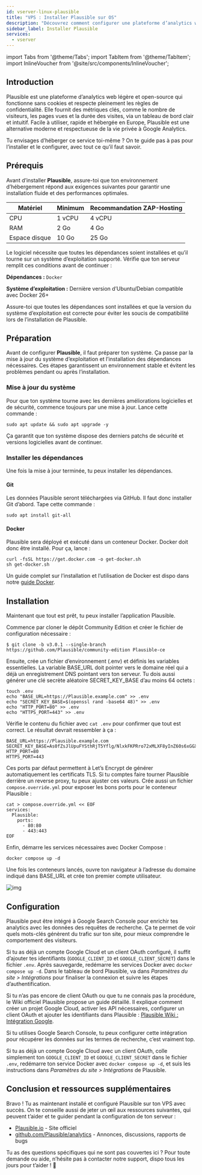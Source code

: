 ```yaml
---
id: vserver-linux-plausible
title: "VPS : Installer Plausible sur OS"
description: "Découvrez comment configurer une plateforme d’analytics web axée sur la confidentialité pour des insights clairs et des performances rapides → En savoir plus maintenant"
sidebar_label: Installer Plausible
services:
  - vserver
---
```


import Tabs from '@theme/Tabs';
import TabItem from '@theme/TabItem';
import InlineVoucher from '@site/src/components/InlineVoucher';

## Introduction

Plausible est une plateforme d’analytics web légère et open-source qui fonctionne sans cookies et respecte pleinement les règles de confidentialité. Elle fournit des métriques clés, comme le nombre de visiteurs, les pages vues et la durée des visites, via un tableau de bord clair et intuitif. Facile à utiliser, rapide et hébergée en Europe, Plausible est une alternative moderne et respectueuse de la vie privée à Google Analytics.

Tu envisages d’héberger ce service toi-même ? On te guide pas à pas pour l’installer et le configurer, avec tout ce qu’il faut savoir.

<InlineVoucher />

## Prérequis

Avant d’installer **Plausible**, assure-toi que ton environnement d’hébergement répond aux exigences suivantes pour garantir une installation fluide et des performances optimales.

| Matériel  | Minimum      | Recommandation ZAP-Hosting |
| --------- | ------------ | -------------------------- |
| CPU       | 1 vCPU       | 4 vCPU                    |
| RAM       | 2 Go         | 4 Go                      |
| Espace disque | 10 Go     | 25 Go                     |

Le logiciel nécessite que toutes les dépendances soient installées et qu’il tourne sur un système d’exploitation supporté. Vérifie que ton serveur remplit ces conditions avant de continuer :

**Dépendances :** `Docker`

**Système d’exploitation :** Dernière version d’Ubuntu/Debian compatible avec Docker 26+

Assure-toi que toutes les dépendances sont installées et que la version du système d’exploitation est correcte pour éviter les soucis de compatibilité lors de l’installation de Plausible.

## Préparation

Avant de configurer **Plausible**, il faut préparer ton système. Ça passe par la mise à jour du système d’exploitation et l’installation des dépendances nécessaires. Ces étapes garantissent un environnement stable et évitent les problèmes pendant ou après l’installation.

### Mise à jour du système
Pour que ton système tourne avec les dernières améliorations logicielles et de sécurité, commence toujours par une mise à jour. Lance cette commande :

```
sudo apt update && sudo apt upgrade -y
```
Ça garantit que ton système dispose des derniers patchs de sécurité et versions logicielles avant de continuer.

### Installer les dépendances
Une fois la mise à jour terminée, tu peux installer les dépendances.

#### Git
Les données Plausible seront téléchargées via GitHub. Il faut donc installer Git d’abord. Tape cette commande : 
```
sudo apt install git-all
```

#### Docker

Plausible sera déployé et exécuté dans un conteneur Docker. Docker doit donc être installé. Pour ça, lance :

```
curl -fsSL https://get.docker.com -o get-docker.sh
sh get-docker.sh
```

Un guide complet sur l’installation et l’utilisation de Docker est dispo dans notre [guide Docker](vserver-linux-docker.md).

## Installation
Maintenant que tout est prêt, tu peux installer l’application Plausible.

Commence par cloner le dépôt Community Edition et créer le fichier de configuration nécessaire :

```
$ git clone -b v3.0.1 --single-branch https://github.com/Plausible/community-edition Plausible-ce
```

Ensuite, crée un fichier d’environnement (.env) et définis les variables essentielles. La variable BASE_URL doit pointer vers le domaine réel qui a déjà un enregistrement DNS pointant vers ton serveur. Tu dois aussi générer une clé secrète aléatoire SECRET_KEY_BASE d’au moins 64 octets :

```
touch .env
echo "BASE_URL=https://Plausible.example.com" >> .env
echo "SECRET_KEY_BASE=$(openssl rand -base64 48)" >> .env
echo "HTTP_PORT=80" >> .env
echo "HTTPS_PORT=443" >> .env
```

Vérifie le contenu du fichier avec `cat .env` pour confirmer que tout est correct. Le résultat devrait ressembler à ça :

```
BASE_URL=https://Plausible.example.com
SECRET_KEY_BASE=As0fZsJlUpuFYSthRjT5Yflg/NlxkFKPRro72xMLXF8yInZ60s6xGGXYVqml+XN1
HTTP_PORT=80
HTTPS_PORT=443
```

Ces ports par défaut permettent à Let’s Encrypt de générer automatiquement les certificats TLS. Si tu comptes faire tourner Plausible derrière un reverse proxy, tu peux ajuster ces valeurs. Crée aussi un fichier `compose.override.yml` pour exposer les bons ports pour le conteneur Plausible :

```
cat > compose.override.yml << EOF
services:
  Plausible:
    ports:
      - 80:80
      - 443:443
EOF 
```

Enfin, démarre les services nécessaires avec Docker Compose :

```
docker compose up -d
```

Une fois les conteneurs lancés, ouvre ton navigateur à l’adresse du domaine indiqué dans BASE_URL et crée ton premier compte utilisateur.

![img](https://screensaver01.zap-hosting.com/index.php/s/Sw34XkXeHaMf9RJ/download)

## Configuration

Plausible peut être intégré à Google Search Console pour enrichir tes analytics avec les données des requêtes de recherche. Ça te permet de voir quels mots-clés génèrent du trafic sur ton site, pour mieux comprendre le comportement des visiteurs.

Si tu as déjà un compte Google Cloud et un client OAuth configuré, il suffit d’ajouter tes identifiants (`GOOGLE_CLIENT_ID` et `GOOGLE_CLIENT_SECRET`) dans le fichier `.env`. Après sauvegarde, redémarre les services Docker avec `docker compose up -d`. Dans le tableau de bord Plausible, va dans *Paramètres du site > Intégrations* pour finaliser la connexion et suivre les étapes d’authentification.

Si tu n’as pas encore de client OAuth ou que tu ne connais pas la procédure, le Wiki officiel Plausible propose un guide détaillé. Il explique comment créer un projet Google Cloud, activer les API nécessaires, configurer un client OAuth et ajouter les identifiants dans Plausible : [Plausible Wiki : Intégration Google](https://github.com/Plausible/community-edition/wiki/google-integration).

Si tu utilises Google Search Console, tu peux configurer cette intégration pour récupérer les données sur les termes de recherche, c’est vraiment top.

Si tu as déjà un compte Google Cloud avec un client OAuth, colle simplement ton `GOOGLE_CLIENT_ID` et `GOOGLE_CLIENT_SECRET` dans le fichier `.env`, redémarre ton service Docker avec `docker compose up -d`, et suis les instructions dans *Paramètres du site > Intégrations* de Plausible.

## Conclusion et ressources supplémentaires

Bravo ! Tu as maintenant installé et configuré Plausible sur ton VPS avec succès. On te conseille aussi de jeter un œil aux ressources suivantes, qui peuvent t’aider et te guider pendant la configuration de ton serveur :

- [Plausible.io](https://Plausible.io/) - Site officiel
- [github.com/Plausible/analytics](https://github.com/Plausible/analytics) - Annonces, discussions, rapports de bugs

Tu as des questions spécifiques qui ne sont pas couvertes ici ? Pour toute demande ou aide, n’hésite pas à contacter notre support, dispo tous les jours pour t’aider ! 🙂

<InlineVoucher />